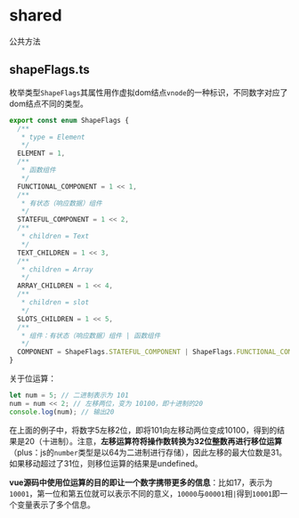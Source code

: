 # shared

公共方法



## shapeFlags.ts

枚举类型`ShapeFlags`其属性用作虚拟dom结点`vnode`的一种标识，不同数字对应了dom结点不同的类型。

~~~typescript
export const enum ShapeFlags {
  /**
   * type = Element
   */
  ELEMENT = 1,
  /**
   * 函数组件
   */
  FUNCTIONAL_COMPONENT = 1 << 1,
  /**
   * 有状态（响应数据）组件
   */
  STATEFUL_COMPONENT = 1 << 2,
  /**
   * children = Text
   */
  TEXT_CHILDREN = 1 << 3,
  /**
   * children = Array
   */
  ARRAY_CHILDREN = 1 << 4,
  /**
   * children = slot
   */
  SLOTS_CHILDREN = 1 << 5,
  /**
   * 组件：有状态（响应数据）组件 | 函数组件
   */
  COMPONENT = ShapeFlags.STATEFUL_COMPONENT | ShapeFlags.FUNCTIONAL_COMPONENT
}
~~~

关于位运算：

~~~js
let num = 5; // 二进制表示为 101
num = num << 2; // 左移两位，变为 10100，即十进制的20
console.log(num); // 输出20
~~~

在上面的例子中，将数字5左移2位，即将101向左移动两位变成10100，得到的结果是20（十进制）。注意，**左移运算符将操作数转换为32位整数再进行移位运算**（plus：js的`number`类型是以64为二进制进行存储），因此左移的最大位数是31。如果移动超过了31位，则移位运算的结果是undefined。

**vue源码中使用位运算的目的即让一个数字携带更多的信息**：比如17，表示为`10001`，第一位和第五位就可以表示不同的意义，`10000`与`00001`相`|`得到`10001`即一个变量表示了多个信息。